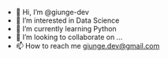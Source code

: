 - 👋 Hi, I’m @giunge-dev
- 👀 I’m interested in Data Science
- 🌱 I’m currently learning Python
- 💞️ I’m looking to collaborate on ...
- 📫 How to reach me giunge.dev@gmail.com

<!---
giunge-dev/giunge-dev is a ✨ special ✨ repository because its `README.md` (this file) appears on your GitHub profile.
You can click the Preview link to take a look at your changes.
--->
